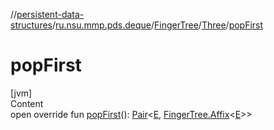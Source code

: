 //[persistent-data-structures](../../../index.md)/[ru.nsu.mmp.pds.deque](../../index.md)/[FingerTree](../index.md)/[Three](index.md)/[popFirst](pop-first.md)



# popFirst  
[jvm]  
Content  
open override fun [popFirst](pop-first.md)(): [Pair](https://kotlinlang.org/api/latest/jvm/stdlib/kotlin/-pair/index.html)<[E](index.md), [FingerTree.Affix](../-affix/index.md)<[E](index.md)>>  



